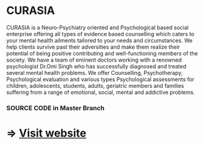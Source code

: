 # CURASIA
CURASIA is a Neuro-Psychiatry oriented and Psychological based social enterprise offering all types of evidence based counselling which  caters to your mental health ailments tailored to your needs and circumstances.  We help clients survive past their adversities and make them realize their potential of being positive contributing and well-functioning members of the society.  We have a team of eminent doctors working with a renowned psychologist Dr.Omi Singh who has successfully diagnosed and treated several mental health problems.  We offer Counselling, Psychotherapy, Psychological evaluation and various types Psychological assessments for children, adolescents, students, adults, geriatric members and families suffering from a range of emotional, social, mental and  addictive problems.
### SOURCE CODE in Master Branch
# => [Visit website](https://sharan8844.github.io/Covid-19/)
